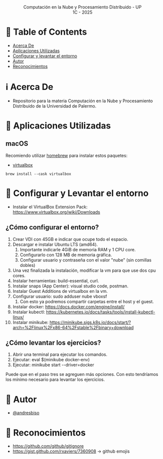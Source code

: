 <p align="center">
    Computación en la Nube y Procesamiento Distribuido - UP
    <br>
    1C - 2025
    <br>
</p>

# :pencil: Table of Contents

- [Acerca De](#about)
- [Aplicaciones Utilizadas](#applications)
- [Configurar y levantar el entorno](#configure_run_environment)
- [Autor](#author)
- [Reconocimientos](#acknowledgement)

# :information_source: Acerca De <a name = "about"></a>

- Repositorio para la materia Computación en la Nube y Procesamiento Distribuido de la Universidad de Palermo.

# :hammer: Aplicaciones Utilizadas <a name = "applications"></a>

## macOS

Recomiendo utilizar [homebrew](https://brew.sh/) para instalar estos paquetes:

- [virtualbox](https://formulae.brew.sh/cask/virtualbox#default)

```
brew install --cask virtualbox
```

# :hammer: Configurar y Levantar el entorno <a name = "configure_run_environment"></a>

- Instalar el VirtualBox Extension Pack: https://www.virtualbox.org/wiki/Downloads

## ¿Cómo configurar el entorno?
1. Crear VDI con 45GB e indicar que ocupe todo el espacio.
2. Descargar e instalar Ubuntu LTS (amd64).
    1. Importante indicarle 4GiB de memoria RAM y 1 CPU core.
    2. Configurarlo con 128 MB de memoria gráfica.
    3. Configurar usuario y contraseña con el valor "nube" (sin comillas dobles)
4. Una vez finalizada la instalación, modificar la vm para que use dos cpu cores.
5. Instalar herramientas: build-essential, curl.
6. Instalar snaps (App Center): visual studio code, postman.
7. Instalar Guest Additions de virtualbox en la vm.
8. Configurar usuario: sudo adduser nube vboxsf
    1. Con esto ya podremos compartir carpetas entre el host y el guest.
9. Instalar docker: https://docs.docker.com/engine/install/
10. Instalar kubectl: https://kubernetes.io/docs/tasks/tools/install-kubectl-linux/
11. Instalar minikube: https://minikube.sigs.k8s.io/docs/start/?arch=%2Flinux%2Fx86-64%2Fstable%2Fbinary+download

## ¿Cómo levantar los ejercicios?
1. Abrir una terminal para ejecutar los comandos.
2. Ejecutar: eval $(minikube docker-env)
3. Ejecutar: minikube start --driver=docker

Puede que en el paso tres se agreguen más opciones. Con esto tendríamos los mínimo necesario para levantar los ejercicios.

# :speech_balloon: Autor <a name = "author"></a>

- [@andresbiso](https://github.com/andresbiso)

# :tada: Reconocimientos <a name = "acknowledgement"></a>

- https://github.com/github/gitignore
- https://gist.github.com/rxaviers/7360908 -> github emojis
